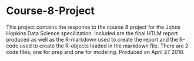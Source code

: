 # Course-8-Project
This project contains the response to the course 8 project for the Johns Hopkins Data Science specilization.
Included are the final HTLM report produced as well as the R-markdown used to create the report and the R-code used to create the R-objects loaded in the markdown file.  There are 2 code files, one for prep and one for modeling.
Produced on April 27 2018.
